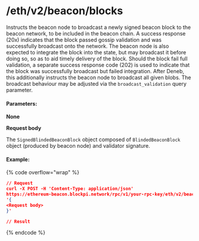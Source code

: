 # /eth/v2/beacon/blocks

Instructs the beacon node to broadcast a newly signed beacon block to the beacon network, to be included in the beacon chain. A success response (20x) indicates that the block passed gossip validation and was successfully broadcast onto the network. The beacon node is also expected to integrate the block into the state, but may broadcast it before doing so, so as to aid timely delivery of the block. Should the block fail full validation, a separate success response code (202) is used to indicate that the block was successfully broadcast but failed integration. After Deneb, this additionally instructs the beacon node to broadcast all given blobs. The broadcast behaviour may be adjusted via the `broadcast_validation` query parameter.

#### P**arameters:**

**None**

**Request body**

The `SignedBlindedBeaconBlock` object composed of `BlindedBeaconBlock` object (produced by beacon node) and validator signature.

#### Example:

{% code overflow="wrap" %}
```json
// Request
curl -X POST -H 'Content-Type: application/json' 
https://ethereum-beacon.blockpi.network/rpc/v1/your-rpc-key/eth/v2/beacon/blocks
'{
<Request body>
}'

// Result

```
{% endcode %}
